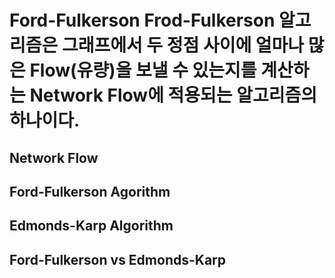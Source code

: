 <h1> Ford-Fulkerson
  Frod-Fulkerson 알고리즘은 그래프에서 두 정점 사이에 얼마나 많은 Flow(유량)을 보낼 수 있는지를 계산하는 Network Flow에 적용되는 알고리즘의 하나이다.
  
<h2> Network Flow
  
<h2> Ford-Fulkerson Agorithm
  
<h2> Edmonds-Karp Algorithm
  
<h2> Ford-Fulkerson vs Edmonds-Karp
